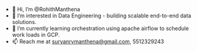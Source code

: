 - 👋 Hi, I’m @RohithManthena
- 👀 I’m interested in Data Engineering - building scalable end-to-end data solutions.
- 🌱 I’m currently learning orchestration using apache airflow to schedule work loads in GCP.
- 📫 Reach me at suryanrvmanthena@gmail.com, 5512329243

<!---
RohithManthena/RohithManthena is a ✨ special ✨ repository because its `README.md` (this file) appears on your GitHub profile.
You can click the Preview link to take a look at your changes.
--->
